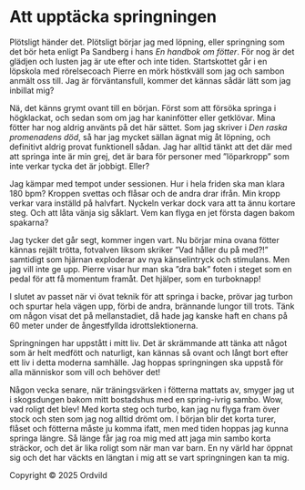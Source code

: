 # Att upptäcka springningen

Plötsligt händer det. Plötsligt börjar jag med löpning, eller springning som det bör heta enligt Pa Sandberg i hans *En handbok om fötter*. För nog är det glädjen och lusten jag är ute efter och inte tiden. Startskottet går i en löpskola med rörelsecoach Pierre en mörk höstkväll som jag och sambon anmält oss till. Jag är förväntansfull, kommer det kännas sådär lätt som jag inbillat mig?

Nä, det känns grymt ovant till en början. Först som att försöka springa i högklackat, och sedan som om jag har kaninfötter eller getklövar. Mina fötter har nog aldrig använts på det här sättet. Som jag skriver i *Den raska promenadens död*, så har jag mycket sällan ägnat mig åt löpning, och definitivt aldrig provat funktionell sådan. Jag har alltid tänkt att det där med att springa inte är min grej, det är bara för personer med ”löparkropp” som inte verkar tycka det är jobbigt. Eller?

Jag kämpar med tempot under sessionen. Hur i hela friden ska man klara 180 bpm? Kroppen svettas och flåsar och de andra drar ifrån. Min kropp verkar vara inställd på halvfart. Nyckeln verkar dock vara att ta ännu kortare steg. Och att låta vänja sig såklart. Vem kan flyga en jet första dagen bakom spakarna?

Jag tycker det går segt, kommer ingen vart. Nu börjar mina ovana fötter kännas rejält trötta, fotvalven liksom skriker ”Vad håller du på med?!” samtidigt som hjärnan exploderar av nya känselintryck och stimulans. Men jag vill inte ge upp. Pierre visar hur man ska ”dra bak” foten i steget som en pedal för att få momentum framåt. Det hjälper, som en turboknapp!

I slutet av passet när vi övat teknik för att springa i backe, prövar jag turbon och spurtar hela vägen upp, förbi de andra, brännande lungor till trots. Tänk om någon visat det på mellanstadiet, då hade jag kanske haft en chans på 60 meter under de ångestfyllda idrottslektionerna.

Springningen har uppstått i mitt liv. Det är skrämmande att tänka att något som är helt medfött och naturligt, kan kännas så ovant och långt bort efter ett liv i detta moderna samhälle. Jag hoppas springningen ska uppstå för alla människor som vill och behöver det!

Någon vecka senare, när träningsvärken i fötterna mattats av, smyger jag ut i skogsdungen bakom mitt bostadshus med en spring-ivrig sambo. Wow, vad roligt det blev! Med korta steg och turbo, kan jag nu flyga fram över stock och sten som jag nog alltid drömt om. I början blir det korta turer, flåset och fötterna måste ju komma ifatt, men med tiden hoppas jag kunna springa längre. Så länge får jag roa mig med att jaga min sambo korta sträckor, och det är lika roligt som när man var barn. En ny värld har öppnat sig och det har väckts en längtan i mig att se vart springningen kan ta mig.

Copyright &copy; 2025 Ordvild
